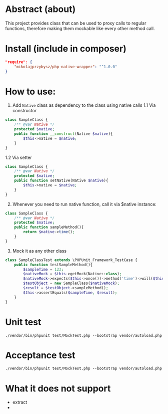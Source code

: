 # Abstract (about)

This project provides class that can be used to proxy calls to regular
functions, therefore making them mockable like every other method call.

# Install (include in composer)

```json
"require": {
    "mikolajprzybysz/php-native-wrapper": "^1.0.0"
}
```

# How to use:

1. Add `Native` class as dependency to the class using native calls
1.1 Via constructor
```php
class SampleClass {
    /** @var Native */
    protected $native;
    public function __construct(Native $native){
        $this->native = $native;
    }
}
```
1.2 Via setter
```php
class SampleClass {
    /** @var Native */
    protected $native;
    public function setNative(Native $native){
        $this->native = $native;
    }
}
```
2. Whenever you need to run native function, call it via $native instance:
```php
class SampleClass {
    /** @var Native */
    protected $native;
    public function sampleMethod(){
        return $native->time();
    }
}
```
3. Mock it as any other class
```php
class SampleClassTest extends \PHPUnit_Framework_TestCase {
    public function testSampleMethod(){
        $sampleTime = 123;
        $nativeMock = $this->getMock(Native::class);
        $nativeMock->expects($this->once())->method('time')->will($this->returnValue($sampleTime));
        $testObject = new SampleClass($nativeMock);
        $result = $testObject->sampleMethod();
        $this->assertEquals($sampleTime, $result);
    }
}
```

# Unit test

```
./vendor/bin/phpunit test/MockTest.php --bootstrap vendor/autoload.php
```

# Acceptance test

```
./vendor/bin/phpunit test/MockTest.php --bootstrap vendor/autoload.php
```

# What it does not support
* extract
*
